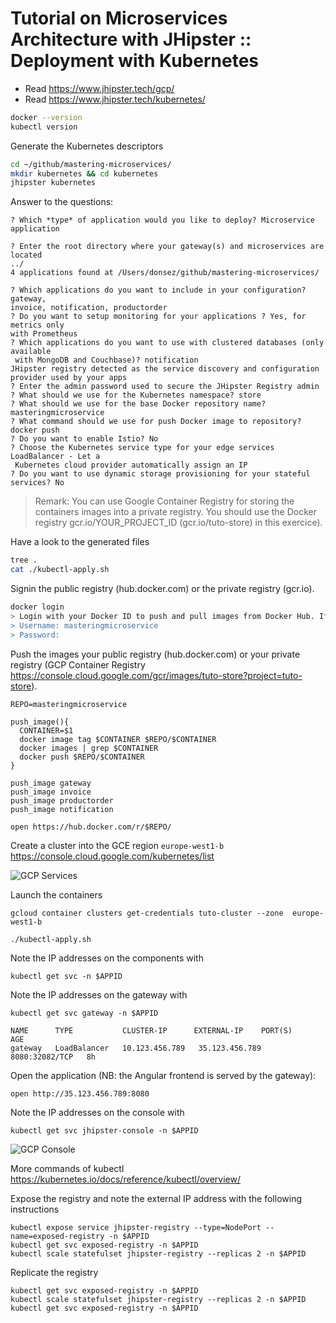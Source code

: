 # Tutorial on Microservices Architecture with JHipster :: Deployment with Kubernetes

* Read https://www.jhipster.tech/gcp/
* Read https://www.jhipster.tech/kubernetes/

```bash
docker --version
kubectl version
```

Generate the Kubernetes descriptors
```bash
cd ~/github/mastering-microservices/
mkdir kubernetes && cd kubernetes
jhipster kubernetes
```

Answer to the questions:
```
? Which *type* of application would you like to deploy? Microservice application

? Enter the root directory where your gateway(s) and microservices are located 
../
4 applications found at /Users/donsez/github/mastering-microservices/

? Which applications do you want to include in your configuration? gateway, 
invoice, notification, productorder
? Do you want to setup monitoring for your applications ? Yes, for metrics only 
with Prometheus
? Which applications do you want to use with clustered databases (only available
 with MongoDB and Couchbase)? notification
JHipster registry detected as the service discovery and configuration provider used by your apps
? Enter the admin password used to secure the JHipster Registry admin
? What should we use for the Kubernetes namespace? store
? What should we use for the base Docker repository name? masteringmicroservice
? What command should we use for push Docker image to repository? docker push
? Do you want to enable Istio? No
? Choose the Kubernetes service type for your edge services LoadBalancer - Let a
 Kubernetes cloud provider automatically assign an IP
? Do you want to use dynamic storage provisioning for your stateful services? No
```

> Remark: You can use Google Container Registry for storing the containers images into a private registry. You should use the Docker registry gcr.io/YOUR_PROJECT_ID (gcr.io/tuto-store) in this exercice).

Have a look to the generated files
```bash
tree .
cat ./kubectl-apply.sh
```

Signin the public registry (hub.docker.com) or the private registry (gcr.io).
```bash
docker login
> Login with your Docker ID to push and pull images from Docker Hub. If you don't have a Docker ID, head over to https://hub.docker.com to create one.
> Username: masteringmicroservice
> Password:
```

Push the images your public registry (hub.docker.com) or your private registry (GCP Container Registry https://console.cloud.google.com/gcr/images/tuto-store?project=tuto-store).

```
REPO=masteringmicroservice

push_image(){
  CONTAINER=$1
  docker image tag $CONTAINER $REPO/$CONTAINER
  docker images | grep $CONTAINER
  docker push $REPO/$CONTAINER
}

push_image gateway
push_image invoice
push_image productorder
push_image notification

open https://hub.docker.com/r/$REPO/
```

Create a cluster into the GCE region `europe-west1-b` https://console.cloud.google.com/kubernetes/list

![GCP Services](./gcp-k8s-services.png)


Launch the containers
```
gcloud container clusters get-credentials tuto-cluster --zone  europe-west1-b
```

```
./kubectl-apply.sh
```

Note the IP addresses on the components with 
```
kubectl get svc -n $APPID
```


Note the IP addresses on the gateway with
```
kubectl get svc gateway -n $APPID
```

```
NAME      TYPE           CLUSTER-IP      EXTERNAL-IP    PORT(S)          AGE
gateway   LoadBalancer   10.123.456.789   35.123.456.789   8080:32082/TCP   8h
```

Open the application (NB: the Angular frontend is served by the gateway):
```
open http://35.123.456.789:8080
```

Note the IP addresses on the console with

```
kubectl get svc jhipster-console -n $APPID
```

![GCP Console](./gcp-console.png)

More commands of kubectl https://kubernetes.io/docs/reference/kubectl/overview/

Expose the registry and note the external IP address with the following instructions

```
kubectl expose service jhipster-registry --type=NodePort --name=exposed-registry -n $APPID
kubectl get svc exposed-registry -n $APPID
kubectl scale statefulset jhipster-registry --replicas 2 -n $APPID
```

Replicate the registry
```
kubectl get svc exposed-registry -n $APPID
kubectl scale statefulset jhipster-registry --replicas 2 -n $APPID
kubectl get svc exposed-registry -n $APPID
```

